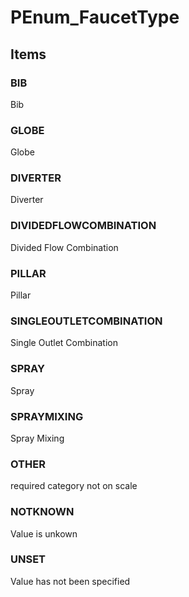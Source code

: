 # PEnum_FaucetType


<!-- end of short definition -->
## Items

### BIB
Bib

### GLOBE
Globe

### DIVERTER
Diverter

### DIVIDEDFLOWCOMBINATION
Divided Flow Combination

### PILLAR
Pillar

### SINGLEOUTLETCOMBINATION
Single Outlet Combination

### SPRAY
Spray

### SPRAYMIXING
Spray Mixing

### OTHER
required category not on scale

### NOTKNOWN
Value is unkown

### UNSET
Value has not been specified
